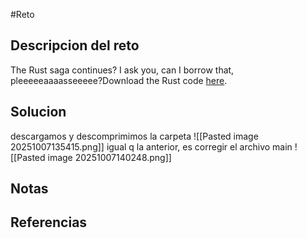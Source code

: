 #Reto 
## Descripcion del reto
The Rust saga continues? I ask you, can I borrow that, pleeeeeaaaasseeeee?Download the Rust code [here](https://challenge-files.picoctf.net/c_verbal_sleep/babfbee79718a6363826ba86300173ffde6d81577e9dd07d4130c53a7eecf6c3/fixme2.tar.gz).
## Solucion

descargamos y descomprimimos la carpeta
![[Pasted image 20251007135415.png]]
igual q la anterior, es corregir el archivo main
![[Pasted image 20251007140248.png]]
## Notas

## Referencias